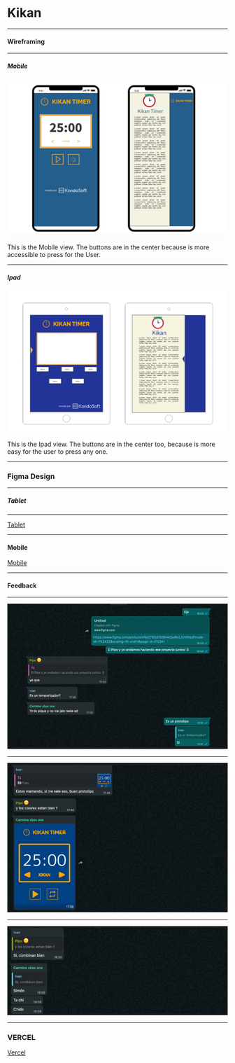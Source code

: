 # Kikan

---

#### Wireframing 

---

##### Mobile

![Kikan](img/Mobile.png)

This is the Mobile view.
The buttons are in the center because is more accessible to press for the User.

---

##### Ipad

![kikan](img/Ipad.png)

This is the Ipad view.
The buttons are in the center too, because is more easy for the user to press any one.

---

### Figma Design

---

##### Tablet 

--- 

[Tablet](https://www.figma.com/proto/cO5Ist0yAXXNP2AGkmJ3Q1/Kikan-Tablet?node-id=15%3A0&scaling=scale-down&page-id=0%3A1)

---

#### Mobile

[Mobile](https://www.figma.com/proto/oznReD7B0drSij9HmQwBcL/Kikan?node-id=1%3A22&scaling=scale-down&page-id=0%3A1)

---

#### Feedback

---

![figma](img/1.png)

---

![figma](img/2.png)

---

![figma](img/3.png)

---

### VERCEL 

[Vercel](https://kikan-8a94d37y6-pipos.vercel.app/)
